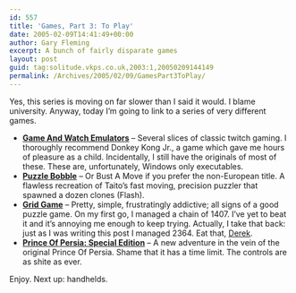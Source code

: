 ```yaml
---
id: 557
title: 'Games, Part 3: To Play'
date: 2005-02-09T14:41:49+00:00
author: Gary Fleming
excerpt: A bunch of fairly disparate games
layout: post
guid: tag:solitude.vkps.co.uk,2003:1,20050209144149
permalink: /Archives/2005/02/09/GamesPart3ToPlay/
---
```

Yes, this series is moving on far slower than I said it would. I blame university. Anyway, today I&#8217;m going to link to a series of very different games.

  * **[Game And Watch Emulators](http://www.4colorrebellion.com/index.php?p=44)** &#8211; Several slices of classic twitch gaming. I thoroughly recommend Donkey Kong Jr., a game which gave me hours of pleasure as a child. Incidentally, I still have the originals of most of these. These are, unfortunately, Windows only executables.
  * **[Puzzle Bobble](http://www.ventoline.com/frozenbubble/bustamove.html)** &#8211; Or Bust A Move if you prefer the non-European title. A flawless recreation of Taito&#8217;s fast moving, precision puzzler that spawned a dozen clones (Flash).
  * **[Grid Game](http://www.columbia.edu/~chc18/gridgame.swf)** &#8211; Pretty, simple, frustratingly addictive; all signs of a good puzzle game. On my first go, I managed a chain of 1407. I&#8217;ve yet to beat it and it&#8217;s annoying me enough to keep trying. Actually, I take that back: just as I was writing this post I managed 2364. Eat that, [Derek](http://mrry.co.uk).
  * **[Prince Of Persia: Special Edition](http://princeofpersiagame.com/minigame/game/flash/index.html)** &#8211; A new adventure in the vein of the original Prince Of Persia. Shame that it has a time limit. The controls are as shite as ever.

Enjoy. Next up: handhelds.